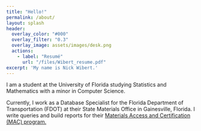 ```yaml
---
title: "Hello!"
permalink: /about/
layout: splash
header:
  overlay_color: "#000"
  overlay_filter: "0.3"
  overlay_image: assets/images/desk.png
  actions:
    - label: "Resumé"
      url: "/files/Wibert_resume.pdf"
excerpt: 'My name is Nick Wibert.'
---
```


I am a student at the University of Florida studying Statistics and Mathematics with a minor in Computer Science.

Currently, I work as a Database Specialist for the Florida Department of Transportation (FDOT) at their State Materials Office in Gainesville, Florida. I write queries and build reports for their [Materials Access and Certification (MAC) program.](https://mac.fdot.gov/)